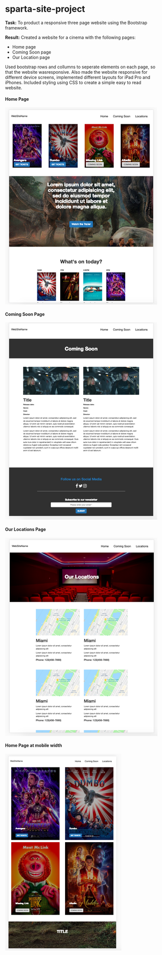 # sparta-site-project

**Task:** To product a responsive three page website using the Bootstrap framework. 


**Result:** Created a website for a cinema with the following pages: 
- Home page
- Coming Soon page
- Our Location page

Used bootstrap rows and collumns to seperate elements on each page, so that the website wasresponsive. Also made the website responsive for different device screens, implemented different layouts for iPad Pro and iPhones. Included styling using CSS to create a simple easy to read website.  

#### Home Page
![Home Page Screenshot](home-page.png)


#### Coming Soon Page
![Coming Soon Page Screenshot](coming-soon.png)


#### Our Locations Page
![Our Locations Page Screenshot](our-locations.png)

#### Home Page at mobile width
![Home Page Mobile Screenshot](homepage-mobile.png)
